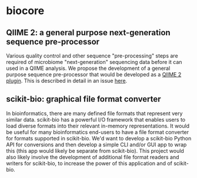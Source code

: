# biocore

## QIIME 2: a general purpose next-generation sequence pre-processor

Various quality control and other sequence "pre-processing" steps are required of microbiome "next-generation" sequencing data before it can used in a QIIME analysis. We propose the development of a general purpose sequence pre-processor that would be developed as a [QIIME 2 plugin](https://github.com/biocore/qiime2). This is described in detail in an issue [here](https://github.com/biocore/qiime/issues/1954).

## scikit-bio: graphical file format converter

In bioinformatics, there are many defined file formats that represent very similar data. scikit-bio has a powerful I/O framework that enables users to load diverse formats into their relevant in-memory representations. It would be useful for many bioinformatics end-users to have a file format converter for formats supported in scikit-bio. We'd want to develop a scikit-bio Python API for conversions and then develop a simple CLI and/or GUI app to wrap this (this app would likely be separate from scikit-bio). This project would also likely involve the development of additional file format readers and writers for scikit-bio, to increase the power of this application and of scikit-bio.
